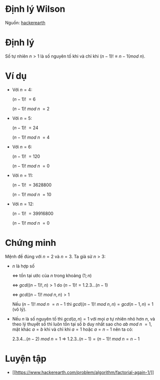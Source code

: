 # Định lý Wilson

Nguồn: [hackerearth](https://www.hackerearth.com/notes/lucas-theorem-wilsons-theorem/)

# Định lý

Số tự nhiên $n>1$ là số nguyên tố khi và chỉ khi $(n-1)!\equiv n-1 (mod \ n)$.

# Ví dụ

- Với $n=4$:

	$(n-1)!\ =6$

	$(n-1)!\ mod\ n\ =2$

- Với $n=5$:

	$(n-1)!\ =24$

	$(n-1)!\ mod\ n\ =4$

- Với $n=6$:

	$(n-1)!\ =120$

	$(n-1)!\ mod\ n\ =0$

- Với $n=11$:

	$(n-1)!\ =3628800$

	$(n-1)!\ mod\ n\ =10$

- Với $n=12$:

	$(n-1)!\ =39916800$

	$(n-1)!\ mod\ n\ =0$

# Chứng minh

Mệnh đề đúng với $n=2$ và $n=3$. Ta giả sử $n>3$:

- $n$ là hợp số

	$\Leftrightarrow$ tồn tại ước của $n$ trong khoảng $(1;n)$

	$\Leftrightarrow \ gcd((n-1)!,n)>1$ do $(n-1)!=1.2.3...(n-1)$

	$\Leftrightarrow \ gcd((n-1)! \ mod \ n,n)>1$

	Nếu $(n-1)! \ mod \ n \ = n-1$ thì $gcd((n-1)! \ mod \ n,n)=gcd(n-1,n)=1$ (vô lý).

- Nếu $n$ là số nguyên tố thì $gcd(a,n)=1$ với mọi $a$ tự nhiên nhỏ hơn $n$, và theo lý thuyết số thì luôn tồn tại số $b$ duy nhất sao cho $ab \ mod \ n \ =1$, mặt khác $a=b$ khi và chỉ khi $a=1$ hoặc $a=n-1$ nên ta có:

	$2.3.4...(n-2) \ mod \ n =1 \ \Rightarrow \ 1.2.3..(n-1)=(n-1)! \ mod \ n = n-1$

# Luyện tập

- [[https://www.hackerearth.com/problem/algorithm/factorial-again-1/]]